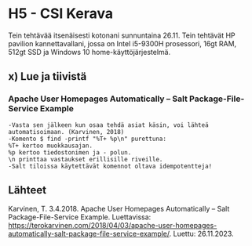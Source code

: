 # H5 - CSI Kerava

Tein tehtävää itsenäisesti kotonani sunnuntaina 26.11. Tein tehtävät HP pavilion kannettavallani, jossa on Intel i5-9300H prosessori, 16gt RAM, 512gt SSD ja Windows 10 home-käyttöjärjestelmä.

## x) Lue ja tiivistä

### Apache User Homepages Automatically – Salt Package-File-Service Example

```
-Vasta sen jälkeen kun osaa tehdä asiat käsin, voi lähteä automatisoimaan. (Karvinen, 2018)
-Komento $ find -printf "%T+ %p\n" purettuna:
%T+ kertoo muokkausajan.
%p kertoo tiedostonimen ja - polun.
\n printtaa vastaukset erillisille riveille.
-Salt tiloissa käytettävät komennot oltava idempotentteja!
```

## Lähteet

Karvinen, T. 3.4.2018. Apache User Homepages Automatically – Salt Package-File-Service Example. Luettavissa: https://terokarvinen.com/2018/04/03/apache-user-homepages-automatically-salt-package-file-service-example/. Luettu: 26.11.2023.
